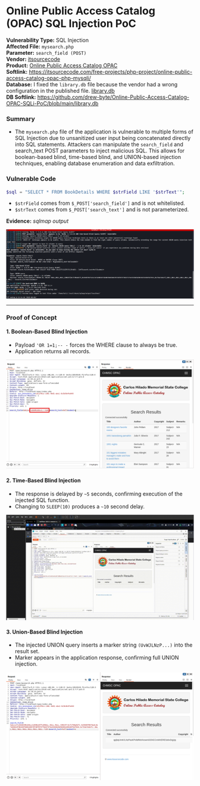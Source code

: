 # Online Public Access Catalog (OPAC) SQL Injection PoC

**Vulnerability Type:** SQL Injection
</br>
**Affected File:** ``mysearch.php``
</br>
**Parameter:** ``search_field (POST)``
</br>
**Vendor:** [itsourcecode](https://itsourcecode.com/)
</br>
**Product:** [Online Public Access Catalog OPAC](https://itsourcecode.com/free-projects/php-project/online-public-access-catalog-opac-php-mysqli/)
</br>
**Softlink:** https://itsourcecode.com/free-projects/php-project/online-public-access-catalog-opac-php-mysqli/
</br>
**Database:** I fixed the ``library.db`` file because the vendor had a wrong configuration in the published file. [library.db](https://github.com/drew-byte/Online-Public-Access-Catalog-OPAC-SQLi-PoC/blob/main/library.db)
</br>
**DB Softlink:** https://github.com/drew-byte/Online-Public-Access-Catalog-OPAC-SQLi-PoC/blob/main/library.db

### Summary
-  The ``mysearch.php`` file of the application is vulnerable to multiple forms of SQL Injection due to unsanitized user input being concatenated directly into SQL statements. Attackers can manipulate the ``search_field`` and search_text POST parameters to inject malicious SQL. This allows for boolean-based blind, time-based blind, and UNION-based injection techniques, enabling database enumeration and data exfiltration.

### Vulnerable Code
```php
$sql = "SELECT * FROM BookDetails WHERE $strField LIKE '$strText'";
```

-  ``$strField`` comes from ``$_POST['search_field']`` and is not whitelisted.
-  ``$strText`` comes from ``$_POST['search_text']`` and is not parameterized.

**Evidence:** *sqlmap output*

![](./sqlmap.png)

---

### Proof of Concept
#### 1. Boolean-Based Blind Injection
-  Payload ``'OR 1=1;-- -`` forces the WHERE clause to always be true.
-  Application returns all records.

![](./boolean.png)

#### 2. Time-Based Blind Injection
-  The response is delayed by ``~5`` seconds, confirming execution of the injected SQL function.
-  Changing to ``SLEEP(10)`` produces a ``~10`` second delay.

![](./time.gif)

#### 3. Union-Based Blind Injection
-  The injected UNION query inserts a marker string ``(UvWJLNzP...)`` into the result set.
-  Marker appears in the application response, confirming full UNION injection.

![](./union.png)
